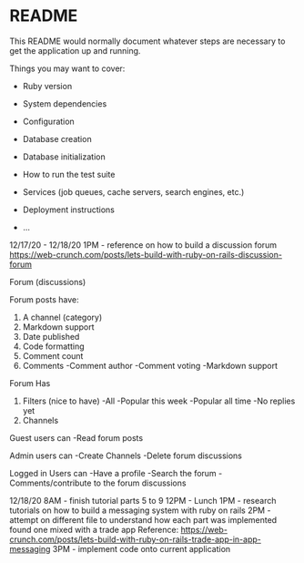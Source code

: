 # README

This README would normally document whatever steps are necessary to get the
application up and running.

Things you may want to cover:

* Ruby version

* System dependencies

* Configuration

* Database creation

* Database initialization

* How to run the test suite

* Services (job queues, cache servers, search engines, etc.)

* Deployment instructions

* ...

12/17/20 - 12/18/20
1PM - reference on how to build a discussion forum
https://web-crunch.com/posts/lets-build-with-ruby-on-rails-discussion-forum


Forum (discussions)

Forum posts have:
1. A channel (category)
2. Markdown support
3. Date published
4. Code formatting
5. Comment count
6. Comments
  -Comment author
  -Comment voting
  -Markdown support

Forum Has
1. Filters (nice to have)
  -All
  -Popular this week
  -Popular all time
  -No replies yet
2. Channels

Guest users can
-Read forum posts

Admin users can
-Create Channels
-Delete forum discussions

Logged in Users can
-Have a profile
-Search the forum
-Comments/contribute to the forum discussions


12/18/20
8AM - finish tutorial parts 5 to 9
12PM - Lunch
1PM - research tutorials on how to build a messaging system with ruby on rails
2PM - attempt on different file to understand how each part was implemented
found one mixed with a trade app
Reference:
https://web-crunch.com/posts/lets-build-with-ruby-on-rails-trade-app-in-app-messaging
3PM - implement code onto current application
